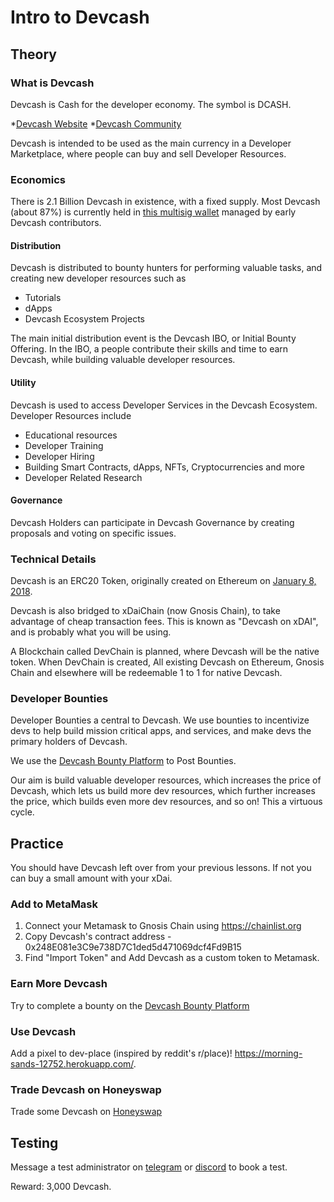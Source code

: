 # Intro to Devcash

## Theory

### What is Devcash

Devcash is Cash for the developer economy. The symbol is DCASH.

*[Devcash Website](https://devcash.dev)
*[Devcash Community](https://discord.gg/BuEJptRutQ)

Devcash is intended to be used as the main currency in a Developer Marketplace, where people can buy and sell Developer Resources.

### Economics
There is 2.1 Billion Devcash in existence, with a fixed supply. Most Devcash (about 87%) is currently held in [this multisig wallet](https://etherscan.io/address/0xBe9AB77E88bFdA9491A4d18522C1d837D901673F) managed by early Devcash contributors.

#### Distribution

Devcash is distributed to bounty hunters for performing valuable tasks, and creating new developer resources such as
* Tutorials
* dApps
* Devcash Ecosystem Projects

The main initial distribution event is the Devcash IBO, or Initial Bounty Offering. In the IBO, a people contribute their skills and time to earn Devcash, while building valuable developer resources.


#### Utility
Devcash is used to access Developer Services in the Devcash Ecosystem. Developer Resources include
* Educational resources
* Developer Training
* Developer Hiring
* Building Smart Contracts, dApps, NFTs, Cryptocurrencies and more
* Developer Related Research

#### Governance
Devcash Holders can participate in Devcash Governance by creating proposals and voting on specific issues.

### Technical Details
Devcash is an ERC20 Token, originally created on Ethereum on [January 8, 2018](https://etherscan.io/tx/0x73921cdeb3ad1baa4cc11ddaeb8492056a6c63ddb71089fb80ceb44c60c598a1).

Devcash is also bridged to xDaiChain (now Gnosis Chain), to take advantage of cheap transaction fees. This is known as "Devcash on xDAI", and is probably what you will be using.

A Blockchain called DevChain is planned, where Devcash will be the native token. When DevChain is created, All existing Devcash on Ethereum, Gnosis Chain and elsewhere will be redeemable 1 to 1 for native Devcash.

### Developer Bounties
Developer Bounties a central to Devcash. We use bounties to incentivize devs to help build mission critical apps, and services, and make devs the primary holders of Devcash.

We use the [Devcash Bounty Platform](https://xdai.devcash.dev) to Post Bounties.

Our aim is build valuable developer resources, which increases the price of Devcash, which lets us build more dev resources, which further increases the price, which builds even more dev resources, and so on! This a virtuous cycle.

## Practice

You should have Devcash left over from your previous lessons. If not you can buy a small amount with your xDai.

### Add to MetaMask

1) Connect your Metamask to Gnosis Chain using https://chainlist.org
2) Copy Devcash's contract address - 0x248E081e3C9e738D7C1ded5d471069dcf4Fd9B15
3) Find "Import Token" and Add Devcash as a custom token to Metamask.

### Earn More Devcash

Try to complete a bounty on the [Devcash Bounty Platform](https//xdai.devcash.dev)

### Use Devcash

Add a pixel to dev-place (inspired by reddit's r/place)! https://morning-sands-12752.herokuapp.com/.

### Trade Devcash on Honeyswap

Trade some Devcash on [Honeyswap](https://honeyswap.org/)

## Testing

Message a test administrator on [telegram](https://t.me/bdu_learn) or [discord](https://discord.gg/BuEJptRutQ) to book a test.

Reward: 3,000 Devcash.
